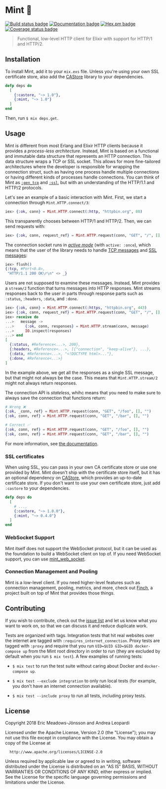 # Mint 🌱

[![Build status badge](https://travis-ci.org/elixir-mint/mint.svg?branch=master)](https://travis-ci.org/elixir-mint/mint)
[![Documentation badge](https://img.shields.io/badge/Documentation-ff69b4)][documentation]
[![Hex.pm badge](https://img.shields.io/badge/Package%20on%20hex.pm-informational)](https://hex.pm/packages/mint)
[![Coverage status badge](https://coveralls.io/repos/github/elixir-mint/mint/badge.svg?branch=main)](https://coveralls.io/github/elixir-mint/mint?branch=main)

> Functional, low-level HTTP client for Elixir with support for HTTP/1 and HTTP/2.

## Installation

To install Mint, add it to your `mix.exs` file. Unless you're using your own SSL certificate store, also add the [CAStore][castore] library to your dependencies.

```elixir
defp deps do
  [
    {:castore, "~> 1.0"},
    {:mint, "~> 1.0"}
  ]
end
```

Then, run `$ mix deps.get`.

## Usage

Mint is different from most Erlang and Elixir HTTP clients because it provides a *process-less architecture*. Instead, Mint is based on a functional and immutable data structure that represents an HTTP connection. This data structure wraps a TCP or SSL socket. This allows for more fine-tailored architectures where the developer is responsible for wrapping the connection struct, such as having one process handle multiple connections or having different kinds of processes handle connections. You can think of Mint as [`:gen_tcp`](https://erlang.org/doc/man/gen_tcp.html) and [`:ssl`](https://www.erlang.org/doc/man/ssl.html), but with an understanding of the HTTP/1.1 and HTTP/2 protocols.

Let's see an example of a basic interaction with Mint. First, we start a connection through `Mint.HTTP.connect/3`:

```elixir
iex> {:ok, conn} = Mint.HTTP.connect(:http, "httpbin.org", 80)
```

This transparently chooses between HTTP/1 and HTTP/2. Then, we can send requests with:

```elixir
iex> {:ok, conn, request_ref} = Mint.HTTP.request(conn, "GET", "/", [], "")
```

The connection socket runs in [*active mode*](http://erlang.org/doc/man/inet.html#setopts-2) (with `active: :once`), which means that the user of the library needs to handle [TCP messages](http://erlang.org/doc/man/gen_tcp.html#connect-4) and [SSL messages](http://erlang.org/doc/man/ssl.html#id66002):

```elixir
iex> flush()
{:tcp, #Port<0.8>,
 "HTTP/1.1 200 OK\r\n" <> _}
```

Users are not supposed to examine these messages. Instead, Mint provides a `stream/2` function that turns messages into HTTP responses. Mint streams responses back to the user in parts through response parts such as `:status`, `:headers`, `:data`, and `:done`.


```elixir
iex> {:ok, conn} = Mint.HTTP.connect(:https, "httpbin.org", 443)
iex> {:ok, conn, request_ref} = Mint.HTTP.request(conn, "GET", "/", [], "")
iex> receive do
...>   message ->
...>     {:ok, conn, responses} = Mint.HTTP.stream(conn, message)
...>     IO.inspect(responses)
...> end
[
  {:status, #Reference<...>, 200},
  {:headers, #Reference<...>, [{"connection", "keep-alive"}, ...},
  {:data, #Reference<...>, "<!DOCTYPE html>..."},
  {:done, #Reference<...>}
]
```

In the example above, we get all the responses as a single SSL message, but that might not always be the case. This means that `Mint.HTTP.stream/2` might not always return responses.

The connection API is *stateless*, whihc means that you need to make sure to always save the connection that functions return:

```elixir
# Wrong ❌
{:ok, _conn, ref} = Mint.HTTP.request(conn, "GET", "/foo", [], "")
{:ok, conn, ref} = Mint.HTTP.request(conn, "GET", "/bar", [], "")

# Correct ✅
{:ok, conn, ref} = Mint.HTTP.request(conn, "GET", "/foo", [], "")
{:ok, conn, ref} = Mint.HTTP.request(conn, "GET", "/bar", [], "")
```

For more information, see [the documentation][documentation].

### SSL certificates

When using SSL, you can pass in your own CA certificate store or use one provided by Mint. Mint doesn't ship with the certificate store itself, but it has an optional dependency on [CAStore][castore], which provides an up-to-date certificate store. If you don't want to use your own certificate store, just add `:castore` to your dependencies.

```elixir
defp deps do
  [
    # ...,
    {:castore, "~> 1.0.0"},
    {:mint, "~> 0.4.0"}
  ]
end
```

### WebSocket Support

Mint itself does not support the WebSocket protocol, but it can be used as the foundation to build a WebSocket client on top of. If you need WebSocket support, you can use [mint_web_socket].

### Connection Management and Pooling

Mint is a low-level client. If you need higher-level features such as connection management, pooling, metrics, and more, check out [Finch], a project built on top of Mint that provides those things.

## Contributing

If you wish to contribute, check out the [issue list][issues] and let us know what you want to work on, so that we can discuss it and reduce duplicate work.

Tests are organized with tags. Integration tests that hit real websites over the internet are tagged with `:requires_internet_connection`. Proxy tests are tagged with `:proxy` and require that you run `UID=$UID GID=$GID docker-compose up` from the Mint root directory in order to run (they are excluded by default when you run `$ mix test`). A few examples of running tests:

  * `$ mix test` to run the test suite without caring about Docker and `docker-compose up`.

  * `$ mix test --exclude integration` to only run local tests (for example, you don't have an internet connection available).

  * `$ mix test --include proxy` to run all tests, including proxy tests.

## License

Copyright 2018 Eric Meadows-Jönsson and Andrea Leopardi

  Licensed under the Apache License, Version 2.0 (the "License");
  you may not use this file except in compliance with the License.
  You may obtain a copy of the License at

      http://www.apache.org/licenses/LICENSE-2.0

  Unless required by applicable law or agreed to in writing, software
  distributed under the License is distributed on an "AS IS" BASIS,
  WITHOUT WARRANTIES OR CONDITIONS OF ANY KIND, either express or implied.
  See the License for the specific language governing permissions and
  limitations under the License.

[castore]: https://github.com/elixir-mint/castore
[documentation]: https://hexdocs.pm/mint
[issues]: https://github.com/elixir-mint/mint/issues
[mint_web_socket]: https://github.com/elixir-mint/mint_web_socket
[Finch]: https://github.com/sneako/finch
